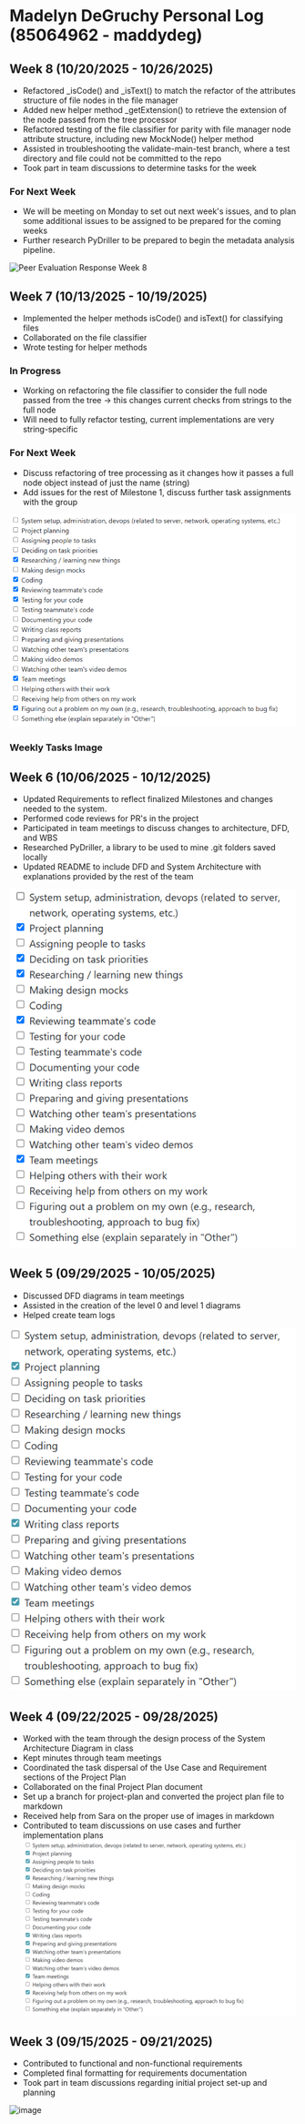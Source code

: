 # Madelyn DeGruchy Personal Log (85064962 - maddydeg)
## Week 8 (10/20/2025 - 10/26/2025)
- Refactored _isCode() and _isText() to match the refactor of the attributes structure of file nodes in the file manager
- Added new helper method _getExtension() to retrieve the extension of the node passed from the tree processor
- Refactored testing of the file classifier for parity with file manager node attribute structure, including new MockNode() helper method
- Assisted in troubleshooting the validate-main-test branch, where a test directory and file could not be committed to the repo
- Took part in team discussions to determine tasks for the week
### For Next Week
- We will be meeting on Monday to set out next week's issues, and to plan some additional issues to be assigned to be prepared for the coming weeks
- Further research PyDriller to be prepared to begin the metadata analysis pipeline.

![Peer Evaluation Response Week 8]()



## Week 7 (10/13/2025 - 10/19/2025)
- Implemented the helper methods isCode() and isText() for classifying files
- Collaborated on the file classifier
- Wrote testing for helper methods

### In Progress
- Working on refactoring the file classifier to consider the full node passed from the tree -> this changes current checks from strings to the full node
- Will need to fully refactor testing, current implementations are very string-specific

### For Next Week
- Discuss refactoring of tree processing as it changes how it passes a full node object instead of just the name (string)
- Add issues for the rest of Milestone 1, discuss further task assignments with the group

![Peer Evaluation Response Week 7](imgs/Madelyn%20Degruchy%20Week%207.png)


### Weekly Tasks Image

## Week 6 (10/06/2025 - 10/12/2025)
- Updated Requirements to reflect finalized Milestones and changes needed to the system.
- Performed code reviews for PR's in the project
- Participated in team meetings to discuss changes to architecture, DFD, and WBS
- Researched PyDriller, a library to be used to mine .git folders saved locally
- Updated README to include DFD and System Architecture with explanations provided by the rest of the team

![Peer Evaluation Response Week 6](imgs/Madelyn%20DeGruchy%20Week%206.png)

## Week 5 (09/29/2025 - 10/05/2025)
- Discussed DFD diagrams in team meetings
- Assisted in the creation of the level 0 and level 1 diagrams
- Helped create team logs

![Peer Evaluation Response Week 5](imgs/Madelyn%20DeGruchy%20Week%205.png)

## Week 4 (09/22/2025 - 09/28/2025)
- Worked with the team through the design process of the System Architecture Diagram in class
- Kept minutes through team meetings
- Coordinated the task dispersal of the Use Case and Requirement sections of the Project Plan
- Collaborated on the final Project Plan document
- Set up a branch for project-plan and converted the project plan file to markdown
- Received help from Sara on the proper use of images in markdown
- Contributed to team discussions on use cases and further implementation plans
![Peer Evaluation Response](imgs/Madelyn%20DeGruchy%20Week%204.png)
## Week 3 (09/15/2025 - 09/21/2025)
- Contributed to functional and non-functional requirements
- Completed final formatting for requirements documentation
- Took part in team discussions regarding initial project set-up and planning
<img width="1063" height="652" alt="image" src="https://github.com/user-attachments/assets/507c07f5-5739-408a-a234-71065c8395cf" />


